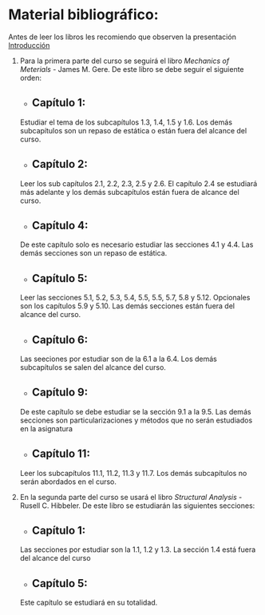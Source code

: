 ﻿# Material bibliográfico:

Antes de leer los libros les recomiendo que observen la presentación [Introducción](Docs/introduccion.pdf)

1.  Para la primera parte del curso se seguirá el libro *Mechanics of Meterials* - James M. Gere. De este  libro se debe seguir el siguiente orden:

    - ## **Capítulo 1:**

    Estudiar el tema de los subcapítulos 1.3, 1.4, 1.5 y 1.6. Los demás subcapítulos son un repaso de estática o están fuera del alcance del curso.



    - ## **Capítulo 2:**

    Leer los sub capítulos 2.1, 2.2, 2.3, 2.5 y 2.6. El capítulo 2.4 se estudiará más adelante y los demás  subcapítulos están fuera de alcance del curso.



    - ## Capítulo 4:

    De este capítulo solo es necesario estudiar las secciones 4.1 y 4.4. Las demás secciones son un repaso de estática.



    - ## **Capítulo 5:**

    Leer las secciones 5.1, 5.2, 5.3, 5.4, 5.5, 5.5, 5.7, 5.8 y 5.12. Opcionales son los capítulos 5.9 y 5.10. Las demás secciones están fuera del alcance del curso.



    - ## **Capítulo 6:**

    Las seeciones por estudiar son de la 6.1 a la 6.4. Los demás subcapítulos se salen del alcance del curso.



    - ## **Capítulo 9:**

    De este capítulo se debe estudiar se la sección 9.1 a la 9.5. Las demás secciones son particularizaciones y métodos que no serán estudiados en la asignatura



    - ## **Capítulo 11:**

    Leer los subcapítulos 11.1, 11.2, 11.3 y 11.7. Los demás subcapítulos no serán abordados en el curso.



2.  En la segunda parte del curso se usará el libro *Structural Analysis* - Rusell C. Hibbeler. De este libro se estudiarán las siguientes secciones:


    - ## **Capítulo 1:**

    Las secciones por estudiar son la 1.1, 1.2 y 1.3. La sección 1.4 está fuera del alcance del curso


    - ## **Capítulo 5:**

    Este capítulo se estudiará en su totalidad.